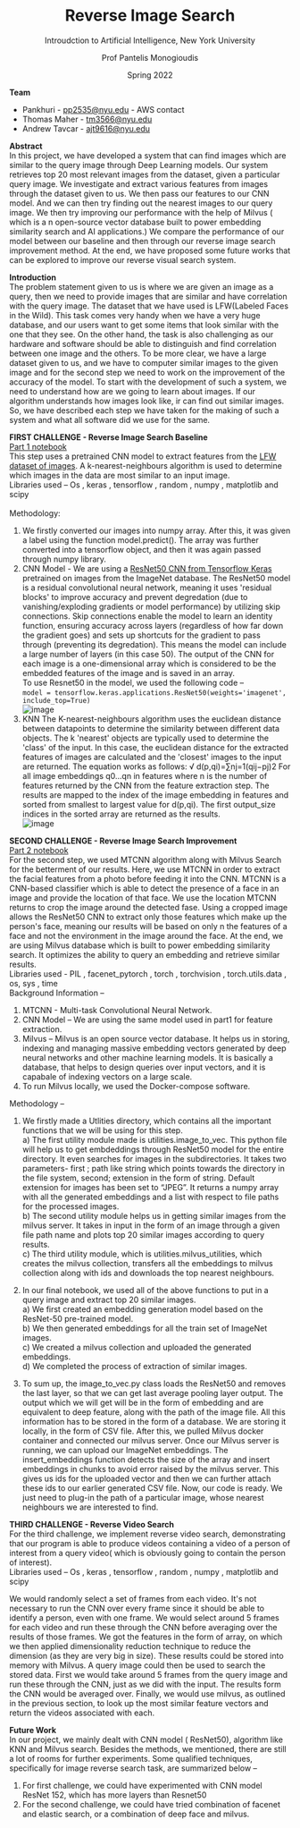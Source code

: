 
<h1 align="center">Reverse Image Search</h1>
<p align="center" style="margin-bottom: 2px;">Introudction to Artificial Intelligence, New York University</p>
<p align="center">Prof Pantelis Monogioudis</p>
<p align="center">Spring 2022</p>

**Team**<br>
- Pankhuri - pp2535@nyu.edu - AWS contact
- Thomas Maher - tm3566@nyu.edu
- Andrew Tavcar - ajt9616@nyu.edu

**Abstract**<br>
In this project, we have developed a system that can find images which are similar to the query image through Deep Learning models. Our system retrieves top 20 most relevant images from the dataset, given a particular query image. We investigate and extract various features from images through the dataset given to us. We then pass our features to our CNN model. And we can then try finding out the nearest images to our query image. We then try improving our performance with the help of Milvus ( which is a n open-source vector database built to power embedding similarity search and AI applications.) We compare the performance of our model between our baseline and then through our reverse image search improvement method. At the end, we have proposed some future works that can be explored to improve our reverse visual search system.<br>

**Introduction**<br>
The problem statement given to us is where we are given an image as a query, then we need to provide images that are similar and have correlation with the query image. The dataset that we have used is LFW(Labeled Faces in the Wild). This task comes very handy when we have a very huge database, and our users want to get some items that look similar with the one that they see. On the other hand, the task is also  challenging as our hardware and software should be able to distinguish and find correlation between one image and the others. To be more clear, we have a large dataset given to us, and we have to computer similar images to the given image and for the second step we need to work on the improvement of the accuracy of the model. To start with the development of such a system, we need to understand how are we going to learn about images. If our algorithm understands how images look like, ir can find out similar images. So, we have described each step we have taken for  the making of such a system and what all software did we use for the same.

**FIRST CHALLENGE - Reverse Image Search Baseline**<br>
<a href="https://github.com/ThomasMaher/NYU-AI-Project/blob/main/reverse_image_search.ipynb">Part 1 notebook</a><br>
This step uses a pretrained CNN model to extract features from the <a href="http://vis-www.cs.umass.edu/lfw/">LFW dataset of images</a>. A k-nearest-neighbours algorithm is used to determine which images in the data are most similar to an input image.<br>
Libraries used – Os , keras , tensorflow , random , numpy , matplotlib and scipy
<br>
<br>
Methodology:
1) We firstly converted our images into numpy array. After this, it was given a label using the function model.predict(). The array was further converted into a tensorflow object, and then it was again passed through numpy library.<br>
2) CNN Model - We are using a <a href="https://www.tensorflow.org/api_docs/python/tf/keras/applications/resnet50/ResNet50">ResNet50 CNN from Tensorflow Keras</a> pretrained on images from the ImageNet database. The ResNet50 model is a residual convolutional neural network, meaning it uses 'residual blocks' to improve accuracy and prevent degredation (due to vanishing/exploding gradients or model performance) by utilizing skip connections. Skip connections enable the model to learn an identity function, ensuring accuracy across layers (regardless of how far down the gradient goes) and sets up shortcuts for the gradient to pass through (preventing its degredation). This means the model can include a large number of layers (in this case 50). The output of the CNN for each image is a one-dimensional array which is considered to be the embedded features of the image and is saved in an array.<br> To use Resnet50 in the model, we used the following code –<br>
`model = tensorflow.keras.applications.ResNet50(weights='imagenet', include_top=True)`<br>
![image](https://user-images.githubusercontent.com/26978629/166162211-17efac60-5912-411f-b4e7-20f4d29f6525.png)
3) KNN The K-nearest-neighbours algorithm uses the euclidean distance between datapoints to determine the similarity between different data objects. The k 'nearest' objects are typically used to determine the 'class' of the input. In this case, the euclidean distance for the extracted features of images are calculated and the 'closest' images to the input are returned.
The equation works as follows:
√ d(p,qi)=∑nj=1(qij−pj)2
For all image embeddings q0...qn in features where n is the number of features returned by the CNN from the feature extraction step.
The results are mapped to the index of the image embedding in features and sorted from smallest to largest value for d(p,qi). The first output_size indices in the sorted array are returned as the results.<br>
![image](https://user-images.githubusercontent.com/26978629/166162283-8cd0c67f-ad7e-4d0b-871e-8a0af42f9917.png)

**SECOND CHALLENGE - Reverse Image Search Improvement**<br>
<a href=''>Part 2 notebook</a><br>
For the second step, we used MTCNN algorithm along with Milvus Search for the betterment of our results. Here, we use MTCNN in order to extract the facial features from a photo before feeding it into the CNN. MTCNN is a CNN-based classifier which is able to detect the presence of a face in an image and provide the location of that face. We use the location MTCNN returns to crop the image around the detected fase. Using a cropped image allows the ResNet50 CNN to extract only those features which make up the person's face, meaning our results will be based on only n the features of a face and not the environment in the image around the face. At the end, we are using Milvus database which is built to power embedding similarity search. It optimizes the ability to query an embedding and retrieve similar results.<br>
Libraries used -  PIL , facenet_pytorch , torch , torchvision , torch.utils.data , os, sys , time
<br>
Background Information – <br>
1)	MTCNN - Multi-task Convolutional Neural Network.
2)	CNN Model – We are using the same model used in part1 for feature extraction.
3)	Milvus – Milvus is an open source vector database. It helps us in storing, indexing and managing massive embedding vectors generated by deep neural networks and other machine learning models. It is basically a database, that helps to design queries over input vectors, and it is capabale of indexing vectors on a large scale.
4)	To run Milvus locally, we used the Docker-compose software.

Methodology – 
1)	We firstly made a Utlities directory, which contains all the important functions that we will be using for this step.<br>
  a)	The first utility module made is utilities.image_to_vec. This python file will help us to get embdeddings through ResNet50 model for the    entire directory. It even searches for images in the subdirectories. It takes two parameters- first ; path like string which points towards   the directory in the file system, second; extension in the form of string. Default extension for images has been set to “JPEG”. It returns a    numpy array with all the generated embeddings and a list with respect to file paths for the processed images. <br>
  b)	The second utility module helps us in getting similar images from the milvus server. It takes in input in the form of an image through a    given file path name and plots top 20 similar images according to query results.<br>
  c)	The third utility module, which is utilities.milvus_utilities, which creates the milvus collection, transfers all the embeddings to       milvus collection along with ids and downloads the top nearest neighbours.<br>

2)	In our final notebook, we used all of the above functions to put in a query image and extract top 20 similar images.<br>
a)	We first created an embedding generation model based on the ResNet-50 pre-trained model.<br>
b)	We then generated embeddings for all the train set of ImageNet images.<br>
c)	We created a milvus collection and uploaded the generated embeddings.<br>
d)	We completed the process of extraction of similar images.
3) To sum up, the image_to_vec.py class loads the ResNet50 and removes the last layer, so that we can get last average pooling layer output. The output which we will get will be in the form of embedding and are equivalent to deep feature, along with the path of the image file. All this information has to be stored in the form of a database. We are storing it locally, in the form of CSV file. After this, we pulled Milvus docker container and connected our milvus server. Once our Milvus server is running, we can upload our ImageNet embeddings. The insert_embeddings function detects the size of the array and insert embeddings in chunks to avoid error raised by the milvus server. This gives us ids for the uploaded vector and then we can further attach these ids to our earlier generated CSV file. Now, our code is ready. We just need to plug-in the path of a particular image, whose nearest neighbours we are interested to find.

**THIRD CHALLENGE - Reverse Video Search**<br>
For the third challenge, we implement reverse video search, demonstrating that our program is able to produce videos containing a video of a person of interest from a query video( which is obviously going to contain the person of interest).<br>
Libraries used – Os , keras , tensorflow , random , numpy , matplotlib and scipy<br>

We would randomly select a set of frames from each video. It's not necessary to run the CNN over every frame since it should be able to identify a person, even with one frame. We would select around 5 frames for each video and run these through the CNN before averaging over the results of those frames. We got the features in the form of array, on which we then applied dimensionality reduction technique to reduce the dimension (as they are very big in size). These results could be stored into memory with Milvus. A query image could then be used to search the stored data. First we would take around 5 frames from the query image and run these through the CNN, just as we did with the input. The results form the CNN would be averaged over. Finally, we would use milvus, as outlined in the previous section, to look up the most similar feature vectors and return the videos associated with each.

**Future Work**<br>
In our project, we mainly dealt with CNN model ( ResNet50), algorithm like KNN and Milvus search. Besides the methods, we mentioned, there are still a lot of rooms for further experiments. Some qualified techniques, specifically for image reverse search task, are summarized below –
1)	For first challenge, we could have experimented with CNN model ResNet 152, which has more layers than Resnet50
2)	For the second challenge, we could have tried  combination of facenet and elastic search, or a combination of deep face and milvus.



